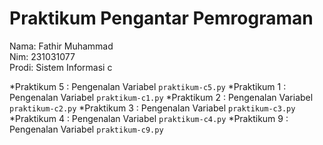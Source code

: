 # Praktikum Pengantar Pemrograman
<div> Nama: Fathir Muhammad </div>
<div> Nim: 231031077 </div>
<div> Prodi: Sistem Informasi c </div>

*Praktikum 5 : Pengenalan Variabel `praktikum-c5.py`
*Praktikum 1 : Pengenalan Variabel `praktikum-c1.py`
*Praktikum 2 : Pengenalan Variabel `praktikum-c2.py`
*Praktikum 3 : Pengenalan Variabel `praktikum-c3.py`
*Praktikum 4 : Pengenalan Variabel `praktikum-c4.py`
*Praktikum 9 : Pengenalan Variabel `praktikum-c9.py`



